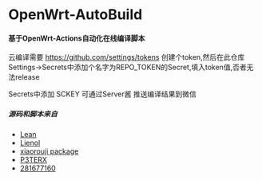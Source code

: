 # OpenWrt-AutoBuild


#### 基于OpenWrt-Actions自动化在线编译脚本  

云编译需要 https://github.com/settings/tokens 创建个token,然后在此仓库Settings->Secrets中添加个名字为REPO_TOKEN的Secret,填入token值,否者无法release

Secrets中添加 SCKEY 可通过Server酱 推送编译结果到微信
  


##### 源码和脚本来自

- [Lean](https://github.com/coolsnowwolf/lede)
- [ Lienol](https://github.com/Lienol/openwrt-actions )
- [ xiaorouji package](https://github.com/xiaorouji/openwrt-passwall)
- [P3TERX](https://github.com/P3TERX/Actions-OpenWrt)
- [281677160](https://github.com/281677160/build-openwrt)
